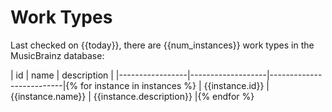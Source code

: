 Work Types
==========

Last checked on {{today}}, there are {{num_instances}} work types in the MusicBrainz database:

| id              | name              |  description             |
|-----------------|-------------------|--------------------------|{% for instance in instances %}
| {{instance.id}} | {{instance.name}} | {{instance.description}} |{% endfor %}
